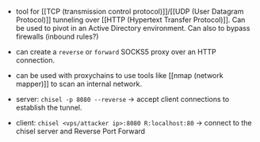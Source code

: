 - tool for [[TCP (transmission control protocol)]]/[[UDP (User Datagram Protocol)]] tunneling over [[HTTP (Hypertext Transfer Protocol)]]. Can be used to pivot in an Active Directory environment. Can also to bypass firewalls (inbound rules?)
- can create a `reverse` or `forward` SOCKS5 proxy over an HTTP connection.
- can be used with proxychains to use tools like [[nmap (network mapper)]] to scan an internal network.

- server: `chisel -p 8080 --reverse` -> accept client connections to establish the tunnel.
- client: `chisel <vps/attacker ip>:8080 R:localhost:80` -> connect to the chisel server and Reverse Port Forward 
